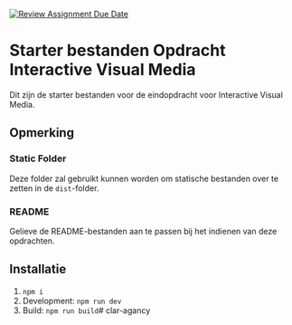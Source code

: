 [![Review Assignment Due Date](https://classroom.github.com/assets/deadline-readme-button-24ddc0f5d75046c5622901739e7c5dd533143b0c8e959d652212380cedb1ea36.svg)](https://classroom.github.com/a/KHYWvbc1)
# Starter bestanden Opdracht Interactive Visual Media

Dit zijn de starter bestanden voor de eindopdracht voor Interactive Visual Media.

## Opmerking

### Static Folder

Deze folder zal gebruikt kunnen worden om statische bestanden over te zetten in de `dist`-folder.

### README

Gelieve de README-bestanden aan te passen bij het indienen van deze opdrachten.

## Installatie

1. `npm i`
2. Development: `npm run dev`
3. Build: `npm run build`#   c l a r - a g a n c y  
 